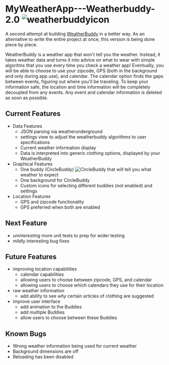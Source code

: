 # MyWeatherApp---Weatherbuddy-2.0 ![weatherbuddyicon][weatherbuddyiconlink]
A second attempt at building [WeatherBuddy] in a better way. 
As an alternative to write the entire project at once, this version is being done piece by piece.

WeatherBuddy is a weather app that won't tell you the weather. 
Instead, it takes weather data and turns it into advice on what to wear with simple algoritms that you use every time you check a weather app!
Eventually, you will be able to choose to use your zipcode, GPS (both in the background and only during app use), and calendar.
The calendar option finds the gaps between events, figuring out where you'll be traveling. 
To keep your information safe, the location and time information will be completely decoupled from any events.
Any event and calendar information is deleted as soon as possible.

## Current Features
- Data Features
  - JSON parsing via weatherunderground
  - settings view to adjust the weatherbuddy algorithms to user specifications
  - Current weather information display
  - Data is interpreted into generic clothing options, displayed by your WeatherBuddy
- Graphical Features
  - One buddy (CircleBuddy) ![CircleBuddy][circlebuddylink] that will tell you what weather to expect
  - One background for CircleBuddy
  - Custom icons for selecting different buddies (not enabled) and settings
- Location Features
  - GPS and zipcode functionality
  - GPS preferred when both are enabled

## Next Feature
- *uninteresting* more unit tests to prep for wider testing
- mildly interesting bug fixes

## Future Features
- improving location capabilities
  - calendar capabilities
  - allowing users to choose between zipcode, GPS, and calendar
  - allowing users to choose which calendars they use for their location
- raw weather information
  - add ability to see *why* certain articles of clothing are suggested
- improve user interface
  - add animation to the Buddies
  - add multiple Buddies
  - allow users to choose between these Buddies
  
## Known Bugs
- Wrong weather information being used for current weather
- Background dimensions are off
- Reloading has been disabled

[weatherbuddyiconlink]: https://www.dropbox.com/s/2jx2iddtyx6th66/IconforWeb.png?raw=true
[WeatherBuddy]: https://github.com/J-Eisen/WeatherBuddy-iOS
[circlebuddylink]: https://www.dropbox.com/s/fi5oqvyaahx6yrh/CircleBuddyforWeb.png?raw=true
